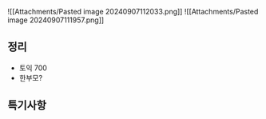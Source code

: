 ![[Attachments/Pasted image 20240907112033.png]]
![[Attachments/Pasted image 20240907111957.png]]
## 정리
- 토익 700
- 한부모?
## 특기사항
